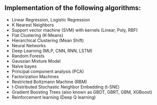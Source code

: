 ## Implementation of the following algorithms:
 - Linear Regression, Logistic Regression
 - K Nearest Neighbors
 - Support vector machine (SVM) with kernels (Linear, Poly, RBF)
 - Flat Clustering (K-Means)
 - Hierarchical Clustering (Mean Shift)
 - Neural Networks
-  Deep Learning (MLP, CNN, RNN, LSTM)
-  Random Forests
-  Gaussian Mixture Model
-  Naive bayes
-  Principal component analysis (PCA)
-  Factorization Machines
-  Restricted Boltzmann Machine (RBM)
-  t-Distributed Stochastic Neighbor Embedding (t-SNE)
-  Gradient Boosting Trees (also known as GBDT, GBRT, GBM, XGBoost)
-  Reinforcement learning (Deep Q learning)
